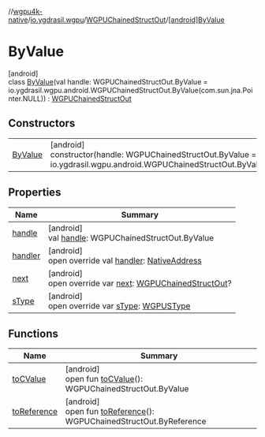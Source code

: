 //[wgpu4k-native](../../../../index.md)/[io.ygdrasil.wgpu](../../index.md)/[WGPUChainedStructOut](../index.md)/[[android]ByValue](index.md)

# ByValue

[android]\
class [ByValue](index.md)(val handle: WGPUChainedStructOut.ByValue = io.ygdrasil.wgpu.android.WGPUChainedStructOut.ByValue(com.sun.jna.Pointer.NULL)) : [WGPUChainedStructOut](../index.md)

## Constructors

| | |
|---|---|
| [ByValue](-by-value.md) | [android]<br>constructor(handle: WGPUChainedStructOut.ByValue = io.ygdrasil.wgpu.android.WGPUChainedStructOut.ByValue(com.sun.jna.Pointer.NULL)) |

## Properties

| Name | Summary |
|---|---|
| [handle](handle.md) | [android]<br>val [handle](handle.md): WGPUChainedStructOut.ByValue |
| [handler](handler.md) | [android]<br>open override val [handler](handler.md): [NativeAddress](../../../ffi/-native-address/index.md) |
| [next](next.md) | [android]<br>open override var [next](next.md): [WGPUChainedStructOut](../index.md)? |
| [sType](s-type.md) | [android]<br>open override var [sType](s-type.md): [WGPUSType](../../-w-g-p-u-s-type/index.md) |

## Functions

| Name | Summary |
|---|---|
| [toCValue](../[android]to-c-value.md) | [android]<br>open fun [toCValue](../[android]to-c-value.md)(): WGPUChainedStructOut.ByValue |
| [toReference](../to-reference.md) | [android]<br>open fun [toReference](../to-reference.md)(): WGPUChainedStructOut.ByReference |